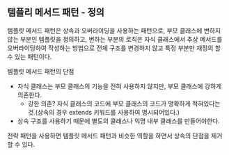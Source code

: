 ## 템플리 메서드 패턴 - 정의
템플릿 메서드 패턴은 상속과 오버라이딩을 사용하는 패턴으로, 부모 클래스에 변하지 않는 부분인 템플릿을 정의하고, 변하는 부분의 로직은 자식 클래스에서 추상 메서드를 오버라이딩하여 작성하는 방법으로 전체 구조를 변경하지 않고 특정 부분만 재정의 할 수 있는 패턴이다.  

템플릿 메서드 패턴의 단점
- 자식 클래스는 부모 클래스의 기능을 전혀 사용하지 않지만, 부모 클래스에 강하게 의존한다. 
  - 강한 의존? 자식 클래스의 코드에 부모 클래스의 코드가 명확하게 적혀있다는 것.(상속의 경우 extends 키워드를 사용하여 명시되어있다.)
- 상속 구조를 사용하기 때문에 별도의 클래스나 익명 내부 클래스를 만들어야한다.

전략 패턴을 사용하면 템플릿 메서드 패턴과 비슷한 역할을 하면서 상속의 단점을 제거할 수 있다.
